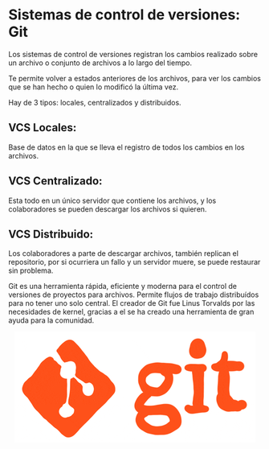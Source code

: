# Sistemas de control de versiones: Git

Los sistemas de control de versiones registran los cambios realizado sobre un archivo o conjunto de archivos a lo largo del tiempo. 

Te permite volver a estados anteriores de los archivos, para ver los cambios que se han hecho o quien lo modificó la última vez. 

Hay de 3 tipos: locales, centralizados y distribuidos.

## VCS Locales:

Base de datos en la que se lleva el registro de todos los cambios en los archivos.

## VCS Centralizado:

Esta todo en un único servidor que contiene los archivos, y los colaboradores se pueden descargar los archivos si quieren.

## VCS Distribuido:

Los colaboradores a parte de descargar archivos, también replican el repositorio, por si ocurriera un fallo y un servidor muere, se puede restaurar sin problema.

Git es una herramienta rápida, eficiente y moderna para el control de versiones de proyectos para archivos. Permite flujos de trabajo distribuídos para no tener uno solo central. El creador de Git fue Linus Torvalds por las necesidades de kernel, gracias a el se ha creado una herramienta de gran ayuda para la comunidad.

<p align="center">
  <img src="img/giphy.gif" alt="![economia](img/giphy.gif)"/>
</p>
